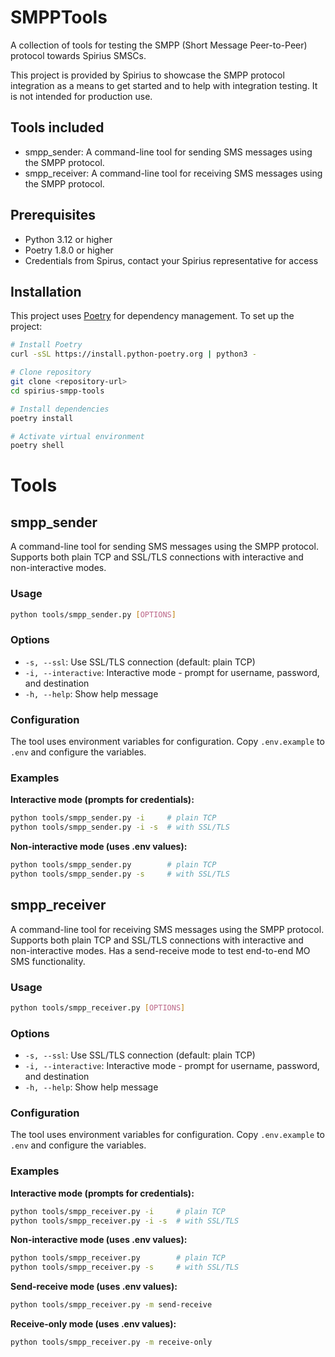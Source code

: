 # SMPPTools

A collection of tools for testing the SMPP (Short Message Peer-to-Peer) protocol towards Spirius SMSCs.

This project is provided by Spirius to showcase the SMPP protocol integration as a means to get started and to help with integration testing. It is not intended for production use. 

## Tools included

- smpp_sender: A command-line tool for sending SMS messages using the SMPP protocol.
- smpp_receiver: A command-line tool for receiving SMS messages using the SMPP protocol.

## Prerequisites

- Python 3.12 or higher
- Poetry 1.8.0 or higher
- Credentials from Spirus, contact your Spirius representative for access

## Installation

This project uses [Poetry](https://python-poetry.org/) for dependency management. To set up the project:

   ```bash
   # Install Poetry
   curl -sSL https://install.python-poetry.org | python3 -

   # Clone repository
   git clone <repository-url>
   cd spirius-smpp-tools

   # Install dependencies
   poetry install

   # Activate virtual environment
   poetry shell
   ```

# Tools

## smpp_sender

A command-line tool for sending SMS messages using the SMPP protocol. Supports both plain TCP and SSL/TLS connections with interactive and non-interactive modes.

### Usage

```bash
python tools/smpp_sender.py [OPTIONS]
```

### Options

- `-s, --ssl`: Use SSL/TLS connection (default: plain TCP)
- `-i, --interactive`: Interactive mode - prompt for username, password, and destination
- `-h, --help`: Show help message

### Configuration

The tool uses environment variables for configuration. Copy `.env.example` to `.env` and configure the variables.

### Examples

**Interactive mode (prompts for credentials):**
```bash
python tools/smpp_sender.py -i     # plain TCP
python tools/smpp_sender.py -i -s  # with SSL/TLS
```

**Non-interactive mode (uses .env values):**
```bash
python tools/smpp_sender.py        # plain TCP
python tools/smpp_sender.py -s     # with SSL/TLS
```

## smpp_receiver

A command-line tool for receiving SMS messages using the SMPP protocol. Supports both plain TCP and SSL/TLS connections with interactive and non-interactive modes. Has a send-receive mode to test end-to-end MO SMS functionality.

### Usage

```bash
python tools/smpp_receiver.py [OPTIONS]
```

### Options

- `-s, --ssl`: Use SSL/TLS connection (default: plain TCP)
- `-i, --interactive`: Interactive mode - prompt for username, password, and destination
- `-h, --help`: Show help message

### Configuration

The tool uses environment variables for configuration. Copy `.env.example` to `.env` and configure the variables.

### Examples

**Interactive mode (prompts for credentials):**
```bash
python tools/smpp_receiver.py -i     # plain TCP
python tools/smpp_receiver.py -i -s  # with SSL/TLS
```

**Non-interactive mode (uses .env values):**
```bash
python tools/smpp_receiver.py        # plain TCP
python tools/smpp_receiver.py -s     # with SSL/TLS
```

**Send-receive mode (uses .env values):**
```bash
python tools/smpp_receiver.py -m send-receive
```

**Receive-only mode (uses .env values):**
```bash
python tools/smpp_receiver.py -m receive-only
```

